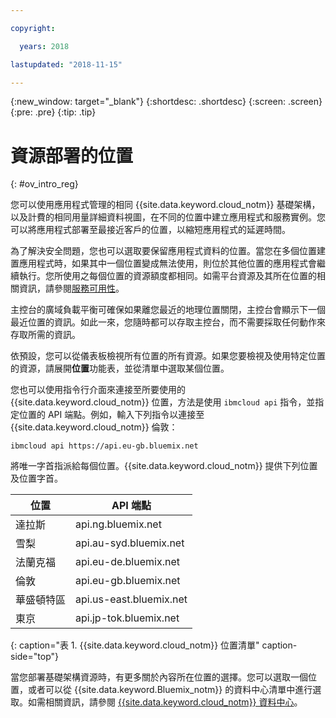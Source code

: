 ```yaml
---

copyright:

  years: 2018

lastupdated: "2018-11-15"

---
```


{:new_window: target="_blank"}
{:shortdesc: .shortdesc}
{:screen: .screen}
{:pre: .pre}
{:tip: .tip}

# 資源部署的位置 
{: #ov_intro_reg}

您可以使用應用程式管理的相同 {{site.data.keyword.cloud_notm}} 基礎架構，以及計費的相同用量詳細資料視圖，在不同的位置中建立應用程式和服務實例。您可以將應用程式部署至最接近客戶的位置，以縮短應用程式的延遲時間。 

為了解決安全問題，您也可以選取要保留應用程式資料的位置。當您在多個位置建置應用程式時，如果其中一個位置變成無法使用，則位於其他位置的應用程式會繼續執行。您所使用之每個位置的資源額度都相同。如需平台資源及其所在位置的相關資訊，請參閱[服務可用性](/docs/resources/service_region.html)。

主控台的廣域負載平衡可確保如果離您最近的地理位置關閉，主控台會顯示下一個最近位置的資訊。如此一來，您隨時都可以存取主控台，而不需要採取任何動作來存取所需的資訊。

依預設，您可以從儀表板檢視所有位置的所有資源。如果您要檢視及使用特定位置的資源，請展開**位置**功能表，並從清單中選取某個位置。 

您也可以使用指令行介面來連接至所要使用的 {{site.data.keyword.cloud_notm}} 位置，方法是使用 `ibmcloud api` 指令，並指定位置的 API 端點。例如，輸入下列指令以連接至 {{site.data.keyword.cloud_notm}} 倫敦：

```
ibmcloud api https://api.eu-gb.bluemix.net
```

將唯一字首指派給每個位置。{{site.data.keyword.cloud_notm}} 提供下列位置及位置字首。

| **位置** | **API 端點** |
|-----------------|-------------------|
| 達拉斯 |api.ng.bluemix.net|
| 雪梨 | api.au-syd.bluemix.net |
| 法蘭克福 | api.eu-de.bluemix.net |
| 倫敦 | api.eu-gb.bluemix.net |
| 華盛頓特區 | api.us-east.bluemix.net |
| 東京 | api.jp-tok.bluemix.net |
{: caption="表 1. {{site.data.keyword.cloud_notm}} 位置清單" caption-side="top"}

當您部署基礎架構資源時，有更多關於內容所在位置的選擇。您可以選取一個位置，或者可以從 {{site.data.keyword.Bluemix_notm}} 的資料中心清單中進行選取。如需相關資訊，請參閱 [{{site.data.keyword.cloud_notm}} 資料中心](data-centers.html)。
